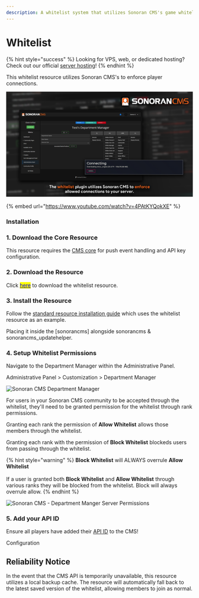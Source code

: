 ```yaml
---
description: A whitelist system that utilizes Sonoran CMS's game whitelist system.
---
```


# Whitelist

{% hint style="success" %}
Looking for VPS, web, or dedicated hosting? Check out our official [server hosting](../../../../other-products/server-hosting.md)!
{% endhint %}

This whitelist resource utilizes Sonoran CMS's to enforce player connections.

![Sonoran CMS - Whitelist](../../../../.gitbook/assets/CMS-WL.png)

{% embed url="https://www.youtube.com/watch?v=4PAtKYQokXE" %}

### Installation

### 1. Download the Core Resource

This resource requires the [CMS core](core.md) for push event handling and API key configuration.

### 2. Download the Resource

Click [<mark style="color:blue;">here</mark>](https://github.com/Sonoran-Software/sonoran\_whitelist) to download the whitelist resource.

### 3. Install the Resource

Follow the [standard resource installation guide](../gta-rp-resource-installation/) which uses the whitelist resource as an example.

Placing it inside the [sonorancms] alongside sonorancms & sonorancms_updatehelper.

### 4. Setup Whitelist Permissions

Navigate to the Department Manager within the Administrative Panel.

Administrative Panel > Customization > Department Manager

![Sonoran CMS Department Manager](https://i.imgur.com/1x7EHpI.png)

For users in your Sonoran CMS community to be accepted through the whitelist, they'll need to be granted permission for the whitelist through rank permissions.

Granting each rank the permission of **Allow Whitelist** allows those members through the whitelist.

Granting each rank with the permission of **Block Whitelist** blockeds users from passing through the whitelist.

{% hint style="warning" %}
**Block Whitelist** will ALWAYS overrule **Allow Whitelist**\
\
If a user is granted both **Block Whitelist** and **Allow Whitelist** through various ranks they will be blocked from the whitelist. Block will always overrule allow.
{% endhint %}

![Sonoran CMS - Department Manger Server Permissions](https://i.imgur.com/yBjp7ZA.png)

### 5. Add your API ID

Ensure all players have added their [API ID](../../../../developer-api-documentation/api-integration/getting-started/api-id-system.md) to the CMS!

Configuration

## Reliability Notice

In the event that the CMS API is temporarily unavailable, this resource utilizes a local backup cache. The resource will automatically fall back to the latest saved version of the whitelist, allowing members to join as normal.
